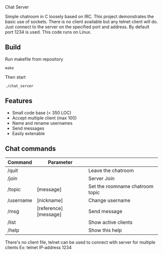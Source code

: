 Chat Server

Simple chatroom in C loosely based on IRC. This project demonstrates the basic use of sockets. There is no client available but any telnet client will do. Just connect to the server on the specified port and address. By default port 1234 is used. This code runs on Linux.

## Build

Run makefile from repository

`make`

Then start

`./chat_server`


## Features

* Small code base (< 350 LOC)
* Accept multiple client (max 100)
* Name and rename usernames
* Send  messages
* Easily extenable

## Chat commands

| Command       | Parameter             |                                     |
| ------------- | --------------------- | ----------------------------------- |
| /quit         |                       | Leave the chatroom                  |
| /join         |                       | Server Join			      |
| /topic        | [message]             | Set the roomname chatroom topic     |
| /username     | [nickname]            | Change username                     |
| /msg          | [reference] [message] | Send message                        |
| /list         |                       | Show active clients                 |
| /help         |                       | Show this help                      |

There's no client file, telnet can be used to connect with server for multiple clients
Ex: telnet IP-address 1234
